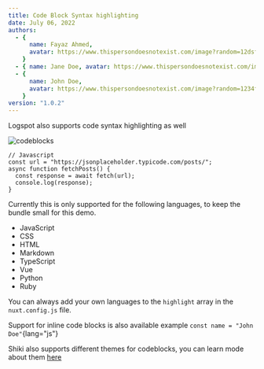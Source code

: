 ```yaml
---
title: Code Block Syntax highlighting
date: July 06, 2022
authors:
  - {
      name: Fayaz Ahmed,
      avatar: https://www.thispersondoesnotexist.com/image?random=12dsf34,
    }
  - { name: Jane Doe, avatar: https://www.thispersondoesnotexist.com/image }
  - {
      name: John Doe,
      avatar: https://www.thispersondoesnotexist.com/image?random=1234fds23,
    }
version: "1.0.2"
---
```


Logspot also supports code syntax highlighting as well

![codeblocks](/codeblocks.png)

```js{1,3-5}[server.js]
// Javascript
const url = "https://jsonplaceholder.typicode.com/posts/";
async function fetchPosts() {
  const response = await fetch(url);
  console.log(response);
}
```

Currently this is only supported for the following languages, to keep the bundle small for this demo.

- JavaScript
- CSS
- HTML
- Markdown
- TypeScript
- Vue
- Python
- Ruby

You can always add your own languages to the `highlight` array in the `nuxt.config.js` file.

Support for inline code blocks is also available example `const name = "John Doe"`{lang="js"}

Shiki also supports different themes for codeblocks, you can learn mode about them [here](https://content.nuxtjs.org/api/configuration/#highlight)
